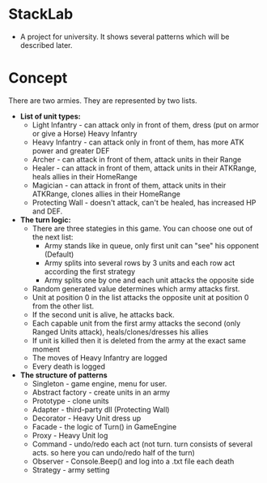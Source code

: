 # StackLab

* A project for university. It shows several patterns which will be described later.

# Concept

There are two armies. They are represented by two lists. </br>
* **List of unit types:**
  + Light Infantry - can attack only in front of them, dress (put on armor or give a Horse) Heavy Infantry
  + Heavy Infantry - can attack only in front of them, has more ATK power and greater DEF
  + Archer - can attack in front of them, attack units in their Range
  + Healer - can attack in front of them, attack units in their ATKRange, heals allies in their HomeRange
  + Magician - can attack in front of them, attack units in their ATKRange, clones allies in their HomeRange
  + Protecting Wall - doesn't attack, can't be healed, has increased HP and DEF.
* **The turn logic:**
  + There are three stategies in this game. You can choose one out of the next list: 
    - Army stands like in queue, only first unit can "see" his opponent (Default)
    - Army splits into several rows by 3 units and each row act according the first strategy
    - Army splits one by one and each unit attacks the opposite side
  + Random generated value determines which army attacks first.
  + Unit at position 0 in the list attacks the opposite unit at position 0 from the other list.
  + If the second unit is alive, he attacks back.
  + Each capable unit from the first army attacks the second (only Ranged Units attack), heals/clones/dresses his allies
  + If unit is killed then it is deleted from the army at the exact same moment
  + The moves of Heavy Infantry are logged
  + Every death is logged
* **The structure of patterns**
  + Singleton - game engine, menu for user.
  + Abstract factory - create units in an army
  + Prototype - clone units
  + Adapter - third-party dll (Protecting Wall)
  + Decorator - Heavy Unit dress up
  + Facade - the logic of Turn() in GameEngine
  + Proxy - Heavy Unit log
  + Command - undo/redo each act (not turn. turn consists of several acts. so here you can undo/redo half of the turn)
  + Observer - Console.Beep() and log into a .txt file each death
  + Strategy - army setting
